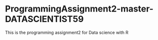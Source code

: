 # ProgrammingAssignment2-master-DATASCIENTIST59
This is the programming assignment2 for Data science with R
